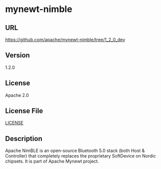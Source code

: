 # mynewt-nimble

## URL

https://github.com/apache/mynewt-nimble/tree/1_2_0_dev

## Version

1.2.0

## License

Apache 2.0

## License File

[LICENSE](repo/LICENSE)

## Description

Apache NimBLE is an open-source Bluetooth 5.0 stack (both Host & Controller)
that completely replaces the proprietary SoftDevice on Nordic chipsets. It
is part of Apache Mynewt project.
